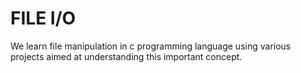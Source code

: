 # FILE I/O

We learn file manipulation in c programming language using various projects aimed at understanding this important concept.
